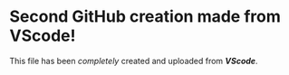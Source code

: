 # Second GitHub creation made from VScode!

This file has been *completely* created and uploaded from **_VScode_**.
